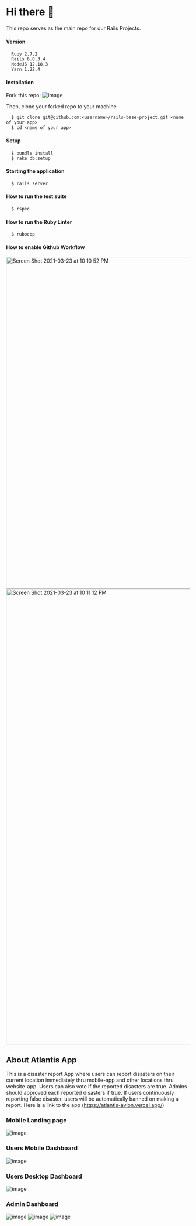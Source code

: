 # Hi there 👋

This repo serves as the main repo for our Rails Projects. 


#### Version

```
  Ruby 2.7.2
  Rails 6.0.3.4
  NodeJS 12.18.3
  Yarn 1.22.4
```

#### Installation

Fork this repo:
![image](https://user-images.githubusercontent.com/9253881/111437757-6c527f00-873e-11eb-8d0a-862e4158f4ab.png)

Then, clone your forked repo to your machine
```
  $ git clone git@github.com:<username>/rails-base-project.git <name of your app>
  $ cd <name of your app>
```

#### Setup

```
  $ bundle install
  $ rake db:setup
```

#### Starting the application

```
  $ rails server
```

#### How to run the test suite

```
  $ rspec
```

#### How to run the Ruby Linter

```
  $ rubocop
```

#### How to enable Github Workflow

<img width="906" alt="Screen Shot 2021-03-23 at 10 10 52 PM" src="https://user-images.githubusercontent.com/9253881/112160501-2fe2bf80-8c25-11eb-8e2b-b9508711ec70.png">

<img width="1244" alt="Screen Shot 2021-03-23 at 10 11 12 PM" src="https://user-images.githubusercontent.com/9253881/112160530-36713700-8c25-11eb-9f00-d69a3a36343f.png">

## About Atlantis App

This is a disaster report App where users can report disasters on their current location immediately thru mobile-app and other locations thru website-app.
Users can also vote if the reported disasters are true.
Admins should approved each reported disasters if true. If users continuously reporting false disaster, users will be automatically banned on making a report.
Here is a link to the app (https://atlantis-avion.vercel.app/)

### Mobile Landing page
![image](https://user-images.githubusercontent.com/89290905/164234284-ff53d9ed-b6b0-4533-ab4b-05f079a0a517.png)

### Users Mobile Dashboard
![image](https://user-images.githubusercontent.com/89290905/164234588-abe70d6f-2a83-4bef-af68-272fa2436f91.png)

### Users Desktop Dashboard
![image](https://user-images.githubusercontent.com/89290905/164234767-c64bbfd0-d361-4142-af0c-195405a779a1.png)

### Admin Dashboard
![image](https://user-images.githubusercontent.com/89290905/164235292-9188d26c-ce23-457b-b25c-0192f99dd93c.png)
![image](https://user-images.githubusercontent.com/89290905/164235384-8740dcf1-7503-4997-8fa3-f2435ac0d380.png)
![image](https://user-images.githubusercontent.com/89290905/164235452-9179b3b5-8a6c-4ffe-b3c9-7c495b24ba95.png)




